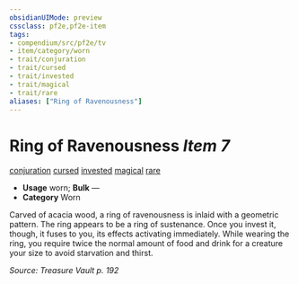 ```yaml
---
obsidianUIMode: preview
cssclass: pf2e,pf2e-item
tags:
- compendium/src/pf2e/tv
- item/category/worn
- trait/conjuration
- trait/cursed
- trait/invested
- trait/magical
- trait/rare
aliases: ["Ring of Ravenousness"]
---
```

# Ring of Ravenousness *Item 7*  
[conjuration](rules/traits/conjuration.md)  [cursed](rules/traits/cursed-gmg.md)  [invested](rules/traits/invested.md)  [magical](rules/traits/magical.md)  [rare](rules/traits/rare.md)  

- **Usage** worn; **Bulk** —
- **Category** Worn

Carved of acacia wood, a ring of ravenousness is inlaid with a geometric pattern. The ring appears to be a ring of sustenance. Once you invest it, though, it fuses to you, its effects activating immediately. While wearing the ring, you require twice the normal amount of food and drink for a creature your size to avoid starvation and thirst.

*Source: Treasure Vault p. 192*